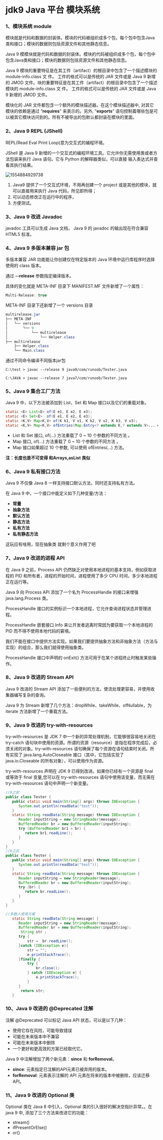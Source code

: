 # jdk9  Java 平台 模块系统

### 1、模块系统 module 

模块就是代码和数据的封装体。模块的代码被组织成多个包，每个包中包含Java类和接口；模块的数据则包括资源文件和其他静态信息。

Java 9 模模块就是代码和数据的封装体。模块的代码被组织成多个包，每个包中包含Java类和接口；模块的数据则包括资源文件和其他静态信息。

Java 9 模块的重要特征是在其工件（artifact）的根目录中包含了一个描述模块的 module-info.class 文 件。 工件的格式可以是传统的 JAR 文件或是 Java 9 新增的 JMOD 文件。块的重要特征是在其工件（artifact）的根目录中包含了一个描述模块的 module-info.class 文 件。 工件的格式可以是传统的 JAR 文件或是 Java 9 新增的 JMOD 文件。

模块化的 JAR 文件都包含一个额外的模块描述器。在这个模块描述器中, 对其它模块的依赖是通过 “**requires**” 来表示的。另外, “**exports**” 语句控制着哪些包是可以被其它模块访问到的。所有不被导出的包默认都封装在模块的里面。

### 2、Java 9 REPL (JShell)

REPL(Read Eval Print Loop)意为交互式的编程环境。

JShell 是 Java 9 新增的一个交互式的编程环境工具。它允许你无需使用类或者方法包装来执行 Java 语句。它与 Python 的解释器类似，可以直接 输入表达式并查看其执行结果。

![1554884929738](C:\Users\Administrator\AppData\Roaming\Typora\typora-user-images\1554884929738.png)

1. Java9 提供了一个交互式环境，不用再创建一个 project 或是其他的模块，就可以直接用来执行 Java 代码，所见即所得；
2. 可以动态修改正在运行中的程序，
3. 方便测试。

### 3、Java 9 改进 Javadoc

javadoc 工具可以生成 Java 文档， Java 9 的 javadoc 的输出现在符合兼容 HTML5 标准。



### 4、Java 9 多版本兼容 jar 包

多版本兼容 JAR 功能能让你创建仅在特定版本的 Java 环境中运行库程序时选择使用的 class 版本。

通过 **--release** 参数指定编译版本。

具体的变化就是 META-INF 目录下 MANIFEST.MF 文件新增了一个属性：

 ```java
Multi-Release: true
 ```

 META-INF 目录下还新增了一个 versions 目录

```java
multirelease.jar
├── META-INF
│   └── versions
│       └── 9
│           └── multirelease
│               └── Helper.class
├── multirelease
    ├── Helper.class
    └── Main.class
```

通过不同命令编译不同版本jar包

```shell
C:\test > javac --release 9 java9/com/runoob/Tester.java

C:\JAVA > javac --release 7 java7/com/runoob/Tester.java
```



### 5、Java 9 集合工厂方法

Java 9 中，以下方法被添加到 List，Set 和 Map 接口以及它们的重载对象。

```java
static <E> List<E> of(E e1, E e2, E e3);
static <E> Set<E>  of(E e1, E e2, E e3);
static <K,V> Map<K,V> of(K k1, V v1, K k2, V v2, K k3, V v3);
static <K,V> Map<K,V> ofEntries(Map.Entry<? extends K,? extends V>... entries)
```

- List 和 Set 接口, of(...) 方法重载了 0 ~ 10 个参数的不同方法 。
- Map 接口, of(...) 方法重载了 0 ~ 10 个参数的不同方法 。
- Map 接口如果超过 10 个参数, 可以使用 ofEntries(...) 方法。

**注：长度也是不可变得 和Arrays,asList  类似**

### 6、Java 9 私有接口方法

Java 9 不仅像 Java 8 一样支持接口默认方法，同时还支持私有方法。

在 Java 9 中，一个接口中能定义如下几种变量/方法：

- **常量**
- **抽象方法**
- **默认方法**
- **静态方法**
- **私有方法**
- **私有静态方法**

这玩应有啥用，现在抽象类 就剩个意义作用了吧

### 7、Java 9 改进的进程 API

在 Java 9 之前，Process API 仍然缺乏对使用本地进程的基本支持，例如获取进程的 PID 和所有者，进程的开始时间，进程使用了多少 CPU 时间，多少本地进程正在运行等。

Java 9 向 Process API 添加了一个名为 ProcessHandle 的接口来增强 java.lang.Process 类。

ProcessHandle 接口的实例标识一个本地进程，它允许查询进程状态并管理进程。

ProcessHandle 嵌套接口 Info 来让开发者逃离时常因为要获取一个本地进程的 PID 而不得不使用本地代码的窘境。

我们不能在接口中提供方法实现。如果我们要提供抽象方法和非抽象方法（方法与实现）的组合，那么我们就得使用抽象类。

ProcessHandle 接口中声明的 onExit() 方法可用于在某个进程终止时触发某些操作。

### 8、Java 9 改进的 Stream API

Java 9 改进的 Stream API 添加了一些便利的方法，使流处理更容易，并使用收集器编写复杂的查询。

Java 9 为 Stream 新增了几个方法：dropWhile、takeWhile、ofNullable，为 iterate 方法新增了一个重载方法。

### 9、Java 9 改进的 try-with-resources

try-with-resources 是 JDK 7 中一个新的异常处理机制，它能够很容易地关闭在 try-catch 语句块中使用的资源。所谓的资源（resource）是指在程序完成后，必须关闭的对象。try-with-resources 语句确保了每个资源在语句结束时关闭。所有实现了 java.lang.AutoCloseable 接口（其中，它包括实现了 java.io.Closeable 的所有对象），可以使用作为资源。

try-with-resources 声明在 JDK 9 已得到改进。如果你已经有一个资源是 final 或等效于 final 变量,您可以在 try-with-resources 语句中使用该变量，而无需在 try-with-resources 语句中声明一个新变量。

```java
//9之前
public class Tester {
   public static void main(String[] args) throws IOException {
      System.out.println(readData("test"));
   } 
   static String readData(String message) throws IOException {
      Reader inputString = new StringReader(message);
      BufferedReader br = new BufferedReader(inputString);
      try (BufferedReader br1 = br) {
         return br1.readLine();
      }
   }
}
//9之后
public class Tester {
   public static void main(String[] args) throws IOException {
      System.out.println(readData("test"));
   } 
   static String readData(String message) throws IOException {
      Reader inputString = new StringReader(message);
      BufferedReader br = new BufferedReader(inputString);
      try (br) {
         return br.readLine();
      }
   }
}

//多数人使用方案
   static String readData(String message) {
      Reader inputString = new StringReader(message);
      BufferedReader br = new BufferedReader(inputString);
       String str ;
      try {
          str =  br.readLine();
      }catch (IOException e){
          str = "";
          e.printStackTrace();
      }finally {
          try {
              br.close();
          } catch (IOException e) {
              e.printStackTrace();
          }
      }
       return str;
   }

```

### 10、Java 9 改进的 @Deprecated 注解

注解 @Deprecated 可以标记 Java API 状态，可以是以下几种：

- 使用它存在风险，可能导致错误
- 可能在未来版本中不兼容
- 可能在未来版本中删除
- 一个更好和更高效的方案已经取代它。

Java 9 中注解增加了两个新元素：**since** 和 **forRemoval**。

- **since**: 元素指定已注解的API元素已被弃用的版本。
- **forRemoval**: 元素表示注解的 API 元素在将来的版本中被删除，应该迁移 API。

### 11、Java 9 改进的 Optional 类

Optional 类在 Java 8 中引入，Optional 类的引入很好的解决空指针异常。。在 java 9 中, 添加了三个方法来改进它的功能：

- stream()
- ifPresentOrElse()
- or()